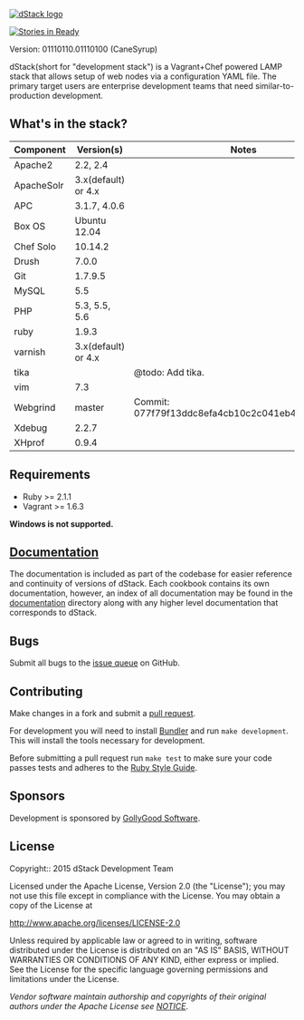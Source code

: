 [![dStack logo](http://dstack.gollygood.software/images/dstack-logo.jpg)](http://dstack.gollygood.software)

[![Stories in Ready](https://badge.waffle.io/gollygood/dstack.png?label=Ready)](https://waffle.io/gollygood/dstack)

Version: 01110110.01110100 (CaneSyrup)

dStack(short for "development stack") is a Vagrant+Chef powered LAMP stack that
allows setup of web nodes via a configuration YAML file. The primary target
users are enterprise development teams that need similar-to-production
development.

What's in the stack?
--------------------
Component     | Version(s)                  | Notes
------------- | --------------------------- | -------------
Apache2       | 2.2, 2.4                    |
ApacheSolr    | 3.x(default) or 4.x         |
APC           | 3.1.7, 4.0.6                |
Box OS        | Ubuntu 12.04                |
Chef Solo     | 10.14.2                     |
Drush         | 7.0.0                       |
Git           | 1.7.9.5                     |
MySQL         | 5.5                         |
PHP           | 5.3, 5.5, 5.6               |
ruby          | 1.9.3                       |
varnish       | 3.x(default) or 4.x         |
tika          |                             | @todo: Add tika.
vim           | 7.3                         |
Webgrind      | master                      | Commit: 077f79f13ddc8efa4cb10c2c041eb4b50037e0e3
Xdebug        | 2.2.7                       |
XHprof        | 0.9.4                       |

Requirements
------------

* Ruby >= 2.1.1
* Vagrant >= 1.6.3

**Windows is not supported.**

[Documentation](documentation)
------------------------------

The documentation is included as part of the codebase for easier reference
and continuity of versions of dStack. Each cookbook contains its own
documentation, however, an index of all documentation may be found in the
[documentation](documentation) directory along with any higher level
documentation that corresponds to dStack.

Bugs
----

Submit all bugs to the [issue queue](https://github.com/gollygood/dstack/issues)
on GitHub.

Contributing
------------

Make changes in a fork and submit a [pull request](https://github.com/gollygood/dstack/pulls).

For development you will need to install [Bundler](http://bundler.io/) and run
`make development`. This will install the tools necessary for development.

Before submitting a pull request run `make test` to make sure your code passes
tests and adheres to the [Ruby Style Guide](https://github.com/bbatsov/ruby-style-guide).

Sponsors
--------

Development is sponsored by [GollyGood Software](http://www.gollygoodsoftware.com/).

License
-------

Copyright:: 2015 dStack Development Team

Licensed under the Apache License, Version 2.0 (the "License"); you may not use
this file except in compliance with the License. You may obtain a copy of
the License at

http://www.apache.org/licenses/LICENSE-2.0

Unless required by applicable law or agreed to in writing, software distributed
under the License is distributed on an "AS IS" BASIS, WITHOUT WARRANTIES OR
CONDITIONS OF ANY KIND, either express or implied. See the License for the
specific language governing permissions and limitations under the License.

*Vendor software maintain authorship and copyrights of their original authors
under the Apache License see [NOTICE](NOTICE)*.
